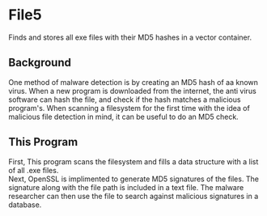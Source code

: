 # File5
Finds and stores all exe files with their MD5 hashes in a vector container.

## Background

One method of malware detection is by creating an MD5 hash of aa known virus. When a new program is downloaded from the internet, the anti virus software can hash the file, and check if the hash matches a malicious program's. When scanning a filesystem for the first time with the idea of malicious file detection in mind, it can be useful to do an MD5 check.
<br>

## This Program
First, This program scans the filesystem and fills a data structure with a list of all .exe files.
<br>
Next, OpenSSL is implimented to generate MD5 signatures of the files. The signature along with the file path is included in a text file. The malware researcher can then use the file to search against malicious signatures in a database. 
